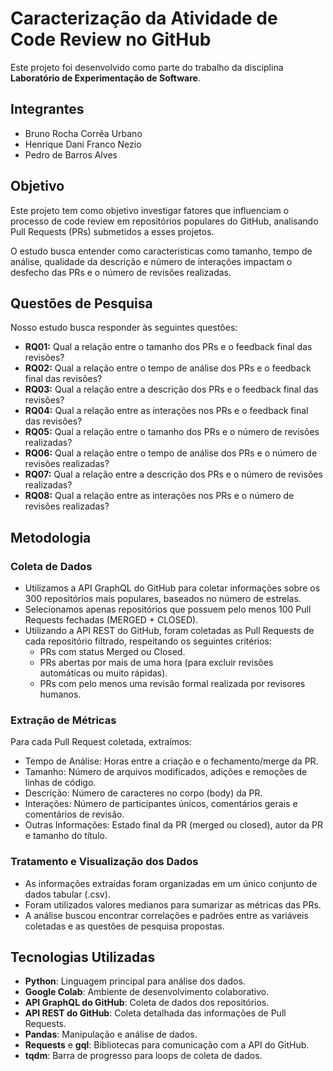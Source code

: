 # Caracterização da Atividade de Code Review no GitHub

Este projeto foi desenvolvido como parte do trabalho da disciplina **Laboratório de Experimentação de Software**.

## Integrantes
- Bruno Rocha Corrêa Urbano
- Henrique Dani Franco Nezio
- Pedro de Barros Alves

## Objetivo

Este projeto tem como objetivo investigar fatores que influenciam o processo de code review em repositórios populares do GitHub, analisando Pull Requests (PRs) submetidos a esses projetos.

O estudo busca entender como características como tamanho, tempo de análise, qualidade da descrição e número de interações impactam o desfecho das PRs e o número de revisões realizadas.

## Questões de Pesquisa

Nosso estudo busca responder às seguintes questões:

- **RQ01:** Qual a relação entre o tamanho dos PRs e o feedback final das revisões?
- **RQ02:** Qual a relação entre o tempo de análise dos PRs e o feedback final das revisões?
- **RQ03:** Qual a relação entre a descrição dos PRs e o feedback final das revisões?
- **RQ04:** Qual a relação entre as interações nos PRs e o feedback final das revisões?
- **RQ05:** Qual a relação entre o tamanho dos PRs e o número de revisões realizadas?
- **RQ06:** Qual a relação entre o tempo de análise dos PRs e o número de revisões realizadas?
- **RQ07:** Qual a relação entre a descrição dos PRs e o número de revisões realizadas?
- **RQ08:** Qual a relação entre as interações nos PRs e o número de revisões realizadas?

## Metodologia

### Coleta de Dados

- Utilizamos a API GraphQL do GitHub para coletar informações sobre os 300 repositórios mais populares, baseados no número de estrelas.
- Selecionamos apenas repositórios que possuem pelo menos 100 Pull Requests fechadas (MERGED + CLOSED).
- Utilizando a API REST do GitHub, foram coletadas as Pull Requests de cada repositório filtrado, respeitando os seguintes critérios:
  - PRs com status Merged ou Closed.
  - PRs abertas por mais de uma hora (para excluir revisões automáticas ou muito rápidas).
  - PRs com pelo menos uma revisão formal realizada por revisores humanos.

### Extração de Métricas

Para cada Pull Request coletada, extraímos:
- Tempo de Análise: Horas entre a criação e o fechamento/merge da PR.
- Tamanho: Número de arquivos modificados, adições e remoções de linhas de código.
- Descrição: Número de caracteres no corpo (body) da PR.
- Interações: Número de participantes únicos, comentários gerais e comentários de revisão.
- Outras Informações: Estado final da PR (merged ou closed), autor da PR e tamanho do título.

### Tratamento e Visualização dos Dados

- As informações extraídas foram organizadas em um único conjunto de dados tabular (.csv).
- Foram utilizados valores medianos para sumarizar as métricas das PRs.
- A análise buscou encontrar correlações e padrões entre as variáveis coletadas e as questões de pesquisa propostas.

## Tecnologias Utilizadas

- **Python**: Linguagem principal para análise dos dados.
- **Google Colab**: Ambiente de desenvolvimento colaborativo.
- **API GraphQL do GitHub**: Coleta de dados dos repositórios.
- **API REST do GitHub**: Coleta detalhada das informações de Pull Requests.
- **Pandas**: Manipulação e análise de dados.
- **Requests** e **gql**: Bibliotecas para comunicação com a API do GitHub.
- **tqdm**: Barra de progresso para loops de coleta de dados.
